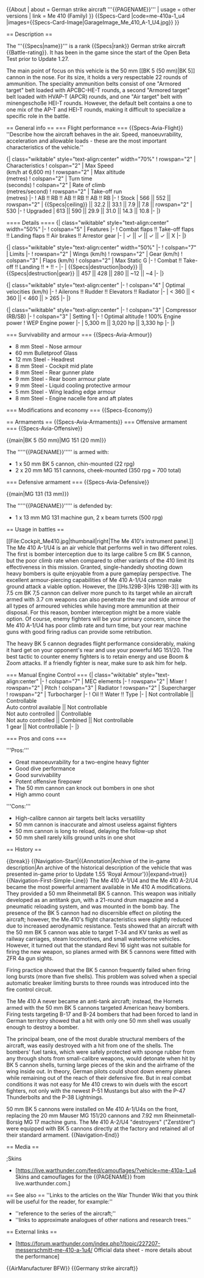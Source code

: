 {{About
| about = German strike aircraft '''{{PAGENAME}}'''
| usage = other versions
| link = Me 410 (Family)
}}
{{Specs-Card
|code=me-410a-1_u4
|images={{Specs-Card-Image|GarageImage_Me_410_A-1_U4.jpg}}
}}

== Description ==
<!-- ''In the description, the first part should be about the history of and the creation and combat usage of the aircraft, as well as its key features. In the second part, tell the reader about the aircraft in the game. Insert a screenshot of the vehicle, so that if the novice player does not remember the vehicle by name, he will immediately understand what kind of vehicle the article is talking about.'' -->
The '''{{Specs|name}}''' is a rank {{Specs|rank}} German strike aircraft {{Battle-rating}}. It has been in the game since the start of the Open Beta Test prior to Update 1.27.

The main point of focus on this vehicle is the 50 mm [[BK 5 (50 mm)|BK 5]] cannon in the nose. For its size, it holds a very respectable 22 rounds of ammunition. The speciality ammunition belts consist of one "Armored target" belt loaded with APCBC-HE-T rounds, a second "Armored target" belt loaded with HVAP-T (APCR) rounds, and one "Air target" belt with minengeschoße HEI-T rounds. However, the default belt contains a one to one mix of the AP-T and HEI-T rounds, making it difficult to specialize a specific role in the battle.

== General info ==
=== Flight performance ===
{{Specs-Avia-Flight}}
''Describe how the aircraft behaves in the air. Speed, manoeuvrability, acceleration and allowable loads - these are the most important characteristics of the vehicle.''

{| class="wikitable" style="text-align:center" width="70%"
! rowspan="2" | Characteristics
! colspan="2" | Max Speed<br>(km/h at 6,600 m)
! rowspan="2" | Max altitude<br>(metres)
! colspan="2" | Turn time<br>(seconds)
! colspan="2" | Rate of climb<br>(metres/second)
! rowspan="2" | Take-off run<br>(metres)
|-
! AB !! RB !! AB !! RB !! AB !! RB
|-
! Stock
| 566 || 552 || rowspan="2" | {{Specs|ceiling}} || 32.2 || 33.1 || 7.9 || 7.8 || rowspan="2" | 530
|-
! Upgraded
| 613 || 590 || 29.9 || 31.0 || 14.3 || 10.8
|-
|}

==== Details ====
{| class="wikitable" style="text-align:center" width="50%"
|-
! colspan="5" | Features
|-
! Combat flaps !! Take-off flaps !! Landing flaps !! Air brakes !! Arrestor gear
|-
| ✓ || ✓ || ✓ || ✓ || X     <!-- ✓ -->
|-
|}

{| class="wikitable" style="text-align:center" width="50%"
|-
! colspan="7" | Limits
|-
! rowspan="2" | Wings (km/h)
! rowspan="2" | Gear (km/h)
! colspan="3" | Flaps (km/h)
! colspan="2" | Max Static G
|-
! Combat !! Take-off !! Landing !! + !! -
|-
| {{Specs|destruction|body}} || {{Specs|destruction|gear}} || 457 || 428 || 280 || ~12 || ~4
|-
|}

{| class="wikitable" style="text-align:center"
|-
! colspan="4" | Optimal velocities (km/h)
|-
! Ailerons !! Rudder !! Elevators !! Radiator
|-
| < 360 || < 360 || < 460 || > 265
|-
|}

{| class="wikitable" style="text-align:center"
|-
! colspan="3" | Compressor (RB/SB)
|-
! colspan="3" | Setting 1
|-
! Optimal altitude
! 100% Engine power
! WEP Engine power
|-
| 5,300 m || 3,020 hp || 3,330 hp
|-
|}

=== Survivability and armour ===
{{Specs-Avia-Armour}}
<!-- ''Examine the survivability of the aircraft. Note how vulnerable the structure is and how secure the pilot is, whether the fuel tanks are armoured, etc. Describe the armour, if there is any, and also mention the vulnerability of other critical aircraft systems.'' -->

* 8 mm Steel - Nose armour
* 60 mm Bulletproof Glass
* 12 mm Steel - Headrest
* 8 mm Steel - Cockpit mid plate
* 8 mm Steel - Rear gunner plate
* 9 mm Steel - Rear boom armour plate
* 9 mm Steel - Liquid cooling protective armour
* 5 mm Steel - Wing leading edge armour
* 8 mm Steel - Engine nacelle fore and aft plates

=== Modifications and economy ===
{{Specs-Economy}}

== Armaments ==
{{Specs-Avia-Armaments}}
=== Offensive armament ===
{{Specs-Avia-Offensive}}
<!-- ''Describe the offensive armament of the aircraft, if any. Describe how effective the cannons and machine guns are in a battle, and also what belts or drums are better to use. If there is no offensive weaponry, delete this subsection.'' -->
{{main|BK 5 (50 mm)|MG 151 (20 mm)}}

The '''''{{PAGENAME}}''''' is armed with:

* 1 x 50 mm BK 5 cannon, chin-mounted (22 rpg)
* 2 x 20 mm MG 151 cannons, cheek-mounted (350 rpg = 700 total)

=== Defensive armament ===
{{Specs-Avia-Defensive}}
<!-- ''Defensive armament with turret machine guns or cannons, crewed by gunners. Examine the number of gunners and what belts or drums are better to use. If defensive weaponry is not available, remove this subsection.'' -->
{{main|MG 131 (13 mm)}}

The '''''{{PAGENAME}}''''' is defended by:

* 1 x 13 mm MG 131 machine gun, 2 x beam turrets (500 rpg)

== Usage in battles ==
<!-- ''Describe the tactics of playing in the aircraft, the features of using aircraft in a team and advice on tactics. Refrain from creating a "guide" - do not impose a single point of view, but instead, give the reader food for thought. Examine the most dangerous enemies and give recommendations on fighting them. If necessary, note the specifics of the game in different modes (AB, RB, SB).'' -->
[[File:Cockpit_Me410.jpg|thumbnail|right|The Me 410's instrument panel.]]
The Me 410 A-1/U4 is an air vehicle that performs well in two different roles. The first is bomber interception due to its large calibre 5 cm BK 5 cannon, but the poor climb rate when compared to other variants of the 410 limit its effectiveness in this mission. Granted, single-handedly shooting down heavy bombers is quite enjoyable from a pure gameplay perspective. The excellent armour-piercing capabilities of Me 410 A-1/U4 cannon make ground attack a viable option. However, the [[Hs.129B-3|Hs 129B-3]] with its 7.5 cm BK 7,5 cannon can deliver more punch to its target while an aircraft armed with 3.7 cm weapons can also penetrate the rear and side armour of all types of armoured vehicles while having more ammunition at their disposal. For this reason, bomber interception might be a more viable option. Of course, enemy fighters will be your primary concern, since the Me 410 A-1/U4 has poor climb rate and turn time, but your rear machine guns with good firing radius can provide some retribution.

The heavy BK 5 cannon degrades flight performance considerably, making it hard get on your opponent's rear and use your powerful MG 151/20. The best tactic to counter enemy fighters is to retain energy and use Boom & Zoom attacks. If a friendly fighter is near, make sure to ask him for help.

=== Manual Engine Control ===
{| class="wikitable" style="text-align:center"
|-
! colspan="7" | MEC elements
|-
! rowspan="2" | Mixer
! rowspan="2" | Pitch
! colspan="3" | Radiator
! rowspan="2" | Supercharger
! rowspan="2" | Turbocharger
|-
! Oil !! Water !! Type
|-
| Not controllable || Controllable<br>Auto control available || Not controllable<br>Not auto controlled || Controllable<br>Not auto controlled || Combined || Not controllable<br>1 gear || Not controllable
|-
|}

=== Pros and cons ===
<!-- ''Summarise and briefly evaluate the vehicle in terms of its characteristics and combat effectiveness. Mark its pros and cons in the bulleted list. Try not to use more than 6 points for each of the characteristics. Avoid using categorical definitions such as "bad", "good" and the like - use substitutions with softer forms such as "inadequate" and "effective".'' -->

'''Pros:'''

* Great manoeuvrability for a two-engine heavy fighter
* Good dive performance
* Good survivability
* Potent offensive firepower
* The 50 mm cannon can knock out bombers in one shot
* High ammo count

'''Cons:'''

* High-calibre cannon air targets belt lacks versatility
* 50 mm cannon is inaccurate and almost useless against fighters
* 50 mm cannon is long to reload, delaying the follow-up shot
* 50 mm shell rarely kills ground units in one shot

== History ==
<!-- ''Describe the history of the creation and combat usage of the aircraft in more detail than in the introduction. If the historical reference turns out to be too long, take it to a separate article, taking a link to the article about the vehicle and adding a block "/History" (example: <nowiki>https://wiki.warthunder.com/(Vehicle-name)/History</nowiki>) and add a link to it here using the <code>main</code> template. Be sure to reference text and sources by using <code><nowiki><ref></ref></nowiki></code>, as well as adding them at the end of the article with <code><nowiki><references /></nowiki></code>. This section may also include the vehicle's dev blog entry (if applicable) and the in-game encyclopedia description (under <code><nowiki>=== In-game description ===</nowiki></code>, also if applicable).'' -->

{{break}}
{{Navigation-Start|{{Annotation|Archive of the in-game description|An archive of the historical description of the vehicle that was presented in-game prior to Update 1.55 'Royal Armour'}}|expand=true}}
{{Navigation-First-Simple-Line}}
The Me 410 A-1/U4 and the Me 410 A-2/U4 became the most powerful armament available in Me 410 A modifications. They provided a 50 mm Rheinmetall BK 5 cannon. This weapon was initially developed as an antitank gun, with a 21-round drum magazine and a pneumatic reloading system, and was mounted in the bomb bay. The presence of the BK 5 cannon had no discernible effect on piloting the aircraft; however, the Me.410's flight characteristics were slightly reduced due to increased aerodynamic resistance. Tests showed that an aircraft with the 50 mm BK 5 cannon was able to target T-34 and KV tanks as well as railway carriages, steam locomotives, and small waterborne vehicles. However, it turned out that the standard Revi 16 sight was not suitable for firing the new weapon, so planes armed with BK 5 cannons were fitted with ZFR 4a gun sights.

Firing practice showed that the BK 5 cannon frequently failed when firing long bursts (more than five shells). This problem was solved when a special automatic breaker limiting bursts to three rounds was introduced into the fire control circuit.

The Me 410 A never became an anti-tank aircraft; instead, the Hornets armed with the 50 mm BK 5 cannons targeted American heavy bombers. Firing tests targeting B-17 and B-24 bombers that had been forced to land in German territory showed that a hit with only one 50 mm shell was usually enough to destroy a bomber.

The principal beam, one of the most durable structural members of the aircraft, was easily destroyed with a hit from one of the shells. The bombers' fuel tanks, which were safely protected with sponge rubber from any through shots from small-calibre weapons, would detonate when hit by BK 5 cannon shells, turning large pieces of the skin and the airframe of the wing inside out. In theory, German pilots could shoot down enemy planes while remaining out of the reach of their defensive fire. But in real combat conditions it was not easy for Me 410 crews to win duels with the escort fighters, not only with the newest P-51 Mustangs but also with the P-47 Thunderbolts and the P-38 Lightnings.

50 mm BK 5 cannons were installed on Me 410 A-1/U4s on the front, replacing the 20 mm Mauser MG 151/20 cannons and 7.92 mm Rheinmetall-Borsig MG 17 machine guns. The Me 410 A-2/U4 "destroyers" ("Zerstörer") were equipped with BK 5 cannons directly at the factory and retained all of their standard armament.
{{Navigation-End}}

== Media ==
<!-- ''Excellent additions to the article would be video guides, screenshots from the game, and photos.'' -->

;Skins

* [https://live.warthunder.com/feed/camouflages/?vehicle=me-410a-1_u4 Skins and camouflages for the {{PAGENAME}} from live.warthunder.com.]

== See also ==
''Links to the articles on the War Thunder Wiki that you think will be useful for the reader, for example:''

* ''reference to the series of the aircraft;''
* ''links to approximate analogues of other nations and research trees.''

== External links ==
<!--''Paste links to sources and external resources, such as:''
* ''topic on the official game forum;''
* ''other literature.''-->

* [https://forum.warthunder.com/index.php?/topic/227207-messerschmitt-me-410-a-1u4/ Official data sheet - more details about the performance]

{{AirManufacturer BFW}}
{{Germany strike aircraft}}